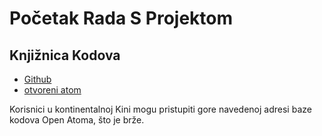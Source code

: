 # Početak Rada S Projektom

## Knjižnica Kodova

* [Github](https://github.com/3TiSite)
* [otvoreni atom](https://atomgit.com/orgs/3ti)

Korisnici u kontinentalnoj Kini mogu pristupiti gore navedenoj adresi baze kodova Open Atoma, što je brže.
